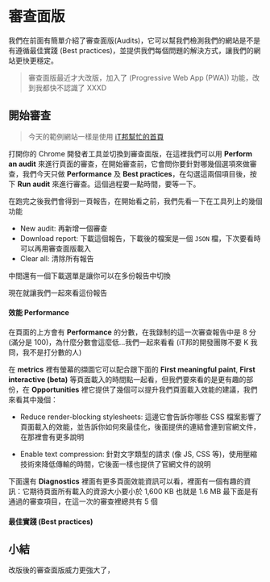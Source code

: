 # 審查面版
我們在前面有簡單介紹了審查面版(Audits)，它可以幫我們檢測我們的網站是不是有遵循最佳實踐 (Best practices)，並提供我們每個問題的解決方式，讓我們的網站更快更穩定。

> 審查面版最近才大改版，加入了 (Progressive Web App (PWA)) 功能，改到我都快不認識了 XXXD

## 開始審查

> 今天的範例網站一樣是使用 [iT邦幫忙的首頁](https://ithelp.ithome.com.tw/)

打開你的 Chrome 開發者工具並切換到審查面版，在這裡我們可以用 **Perform an audit** 來進行頁面的審查，在開始審查前，它會問你要針對哪幾個選項來做審查，我們今天只做 **Performance** 及 **Best practices**，在勾選這兩個項目後，按下 **Run audit** 來進行審查。這個過程要一點時間，要等一下。

在跑完之後我們會得到一頁報告，在開始看之前，我們先看一下在工具列上的幾個功能
- New audit: 再新增一個審查
- Download report: 下載這個報告，下載後的檔案是一個 `JSON` 檔，下次要看時可以再用審查面版載入
- Clear all: 清除所有報告

中間還有一個下載選單是讓你可以在多份報告中切換

現在就讓我們一起來看這份報告

#### 效能 Performance
在頁面的上方會有 **Performance** 的分數，在我錄制的這一次審查報告中是 8 分(滿分是 100)，為什麼分數會這麼低…我們一起來看看 (iT邦的開發團隊不要 K 我冏，我不是打分數的人) 

在 **metrics** 裡有螢幕的擷圖它可以配合跟下面的 **First meaningful paint**, **First interactive (beta)** 等頁面載入的時間點一起看，但我們要來看的是更有趣的部份，在 **Opportunities** 裡它提供了幾個可以提升我們頁面載入效能的建議，我們來看其中幾個：

- Reduce render-blocking stylesheets: 這邊它會告訴你哪些 CSS 檔案影響了頁面載入的效能，並告訴你如何來最佳化，後面提供的連結會連到官網文件，在那裡會有更多說明

- Enable text compression: 針對文字類型的請求 (像 JS, CSS 等)，使用壓縮技術來降低傳輸的時間，它後面一樣也提供了官網文件的說明

下面還有 **Diagnostics** 裡面有更多頁面效能資訊可以看，裡面有一個有趣的資訊：它期待頁面所有載入的資源大小要小於 1,600 KB 也就是 1.6 MB
最下面是有通過的審查項目，在這一次的審查裡總共有 5 個
 
#### 最佳實踐 (Best practices)

## 小結
改版後的審查面版威力更強大了，
